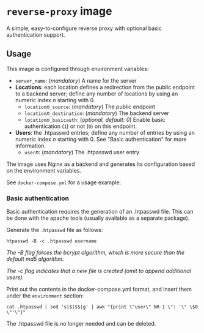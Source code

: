 `reverse-proxy` image
=====================

A simple, easy-to-configure reverse proxy with optional basic authentication support.

## Usage

This image is configured through environment variables:

-	`server_name`: (_mandatory_) A name for the server
-	**Locations**: each location defines a redirection from the public endpoint to a backend server; define any number of locations by using an numeric index _n_ starting with 0.
	-	`location`_n_`_source`: (_mandatory_) The public endpoint
	-	`location`_n_`_destination`: (_mandatory_) The backend server
	-	`location`_n_`_basicauth`: (_optional, default: 0_) Enable basic authentication (`1`) or not (`0`) on this endpoint.
-	**Users**: the .htpasswd entries; define any number of entries by using an numeric index _n_ starting with 0. See "Basic authentication" for more information.
	-	`user`_n_: (_mandatory_) The .htpasswd user entry

The image uses Nginx as a backend and generates its configuration based on the environment variables.

See `docker-compose.yml` for a usage example.

### Basic authentication

Basic authentication requires the generation of an .htpasswd file. This can be done with the apache tools (usually available as a separate package).

Generate the `.htpasswd` file as follows:
```
htpasswd -B -c .htpasswd username
```
_The -B flag forces the bcrypt algorithm, which is more secure than the default md5 algorithm._

_The -c flag indicates that a new file is created (omit to append additional users)._


Print out the contents in the docker-compose.yml format, and insert them under the `environment` section:
```
cat .htpasswd | sed 's|$|$$|g' | awk "{print \"user\" NR-1 \": '\" \$0 \"'\"}"
```

The .htpasswd file is no longer needed and can be deleted.